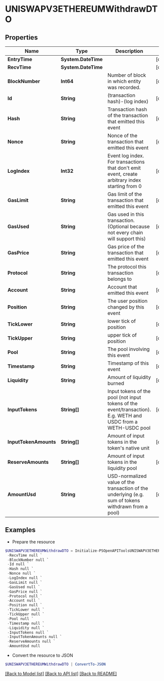 # UNISWAPV3ETHEREUMWithdrawDTO
## Properties

Name | Type | Description | Notes
------------ | ------------- | ------------- | -------------
**EntryTime** | **System.DateTime** |  | [optional] 
**RecvTime** | **System.DateTime** |  | [optional] 
**BlockNumber** | **Int64** | Number of block in which entity was recorded. | [optional] 
**Id** | **String** | (transaction hash)-(log index) | [optional] 
**Hash** | **String** | Transaction hash of the transaction that emitted this event | [optional] 
**Nonce** | **String** | Nonce of the transaction that emitted this event | [optional] 
**LogIndex** | **Int32** | Event log index. For transactions that don&#39;t emit event, create arbitrary index starting from 0 | [optional] 
**GasLimit** | **String** | Gas limit of the transaction that emitted this event | [optional] 
**GasUsed** | **String** | Gas used in this transaction. (Optional because not every chain will support this) | [optional] 
**GasPrice** | **String** | Gas price of the transaction that emitted this event | [optional] 
**Protocol** | **String** | The protocol this transaction belongs to | [optional] 
**Account** | **String** | Account that emitted this event | [optional] 
**Position** | **String** | The user position changed by this event | [optional] 
**TickLower** | **String** | lower tick of position | [optional] 
**TickUpper** | **String** | upper tick of position | [optional] 
**Pool** | **String** | The pool involving this event | [optional] 
**Timestamp** | **String** | Timestamp of this event | [optional] 
**Liquidity** | **String** | Amount of liquidity burned | [optional] 
**InputTokens** | **String[]** | Input tokens of the pool (not input tokens of the event/transaction). E.g. WETH and USDC from a WETH-USDC pool | [optional] 
**InputTokenAmounts** | **String[]** | Amount of input tokens in the token&#39;s native unit | [optional] 
**ReserveAmounts** | **String[]** | Amount of input tokens in the liquidity pool | [optional] 
**AmountUsd** | **String** | USD-normalized value of the transaction of the underlying (e.g. sum of tokens withdrawn from a pool) | [optional] 

## Examples

- Prepare the resource
```powershell
$UNISWAPV3ETHEREUMWithdrawDTO = Initialize-PSOpenAPIToolsUNISWAPV3ETHEREUMWithdrawDTO  -EntryTime null `
 -RecvTime null `
 -BlockNumber null `
 -Id null `
 -Hash null `
 -Nonce null `
 -LogIndex null `
 -GasLimit null `
 -GasUsed null `
 -GasPrice null `
 -Protocol null `
 -Account null `
 -Position null `
 -TickLower null `
 -TickUpper null `
 -Pool null `
 -Timestamp null `
 -Liquidity null `
 -InputTokens null `
 -InputTokenAmounts null `
 -ReserveAmounts null `
 -AmountUsd null
```

- Convert the resource to JSON
```powershell
$UNISWAPV3ETHEREUMWithdrawDTO | ConvertTo-JSON
```

[[Back to Model list]](../README.md#documentation-for-models) [[Back to API list]](../README.md#documentation-for-api-endpoints) [[Back to README]](../README.md)

